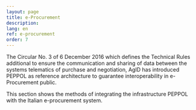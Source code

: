 ```yaml
---
layout: page
title: e-Procurement
description: 
lang: en
ref: e-procurement
order: 7
---
```


The Circular No. 3 of 6 December 2016 which defines the Technical Rules
additional to ensure the communication and sharing of data between the systems
telematics of purchase and negotiation, AgID has introduced PEPPOL as
reference architecture to guarantee interoperability in e-Procurement
public.

This section shows the methods of integrating the infrastructure
PEPPOL with the Italian e-procurement system.
